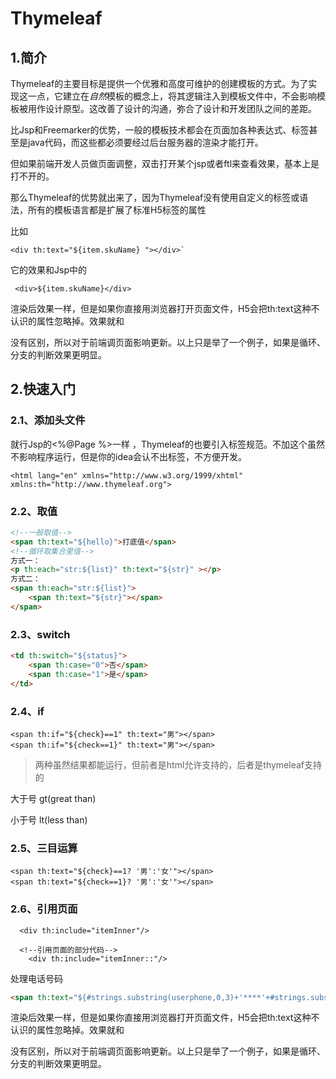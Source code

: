 # Thymeleaf

## 1.简介

Thymeleaf的主要目标是提供一个优雅和高度可维护的创建模板的方式。为了实现这一点，它建立在*自然*模板的概念上，将其逻辑注入到模板文件中，不会影响模板被用作设计原型。这改善了设计的沟通，弥合了设计和开发团队之间的差距。

比Jsp和Freemarker的优势，一般的模板技术都会在页面加各种表达式、标签甚至是java代码，而这些都必须要经过后台服务器的渲染才能打开。

但如果前端开发人员做页面调整，双击打开某个jsp或者ftl来查看效果，基本上是打不开的。

那么Thymeleaf的优势就出来了，因为Thymeleaf没有使用自定义的标签或语法，所有的模板语言都是扩展了标准H5标签的属性

比如

```
<div th:text="${item.skuName} "></div>`
```

它的效果和Jsp中的

```
 <div>${item.skuName}</div>
```

渲染后效果一样，但是如果你直接用浏览器打开页面文件，H5会把th:text这种不认识的属性忽略掉。效果就和<div></div> 没有区别，所以对于前端调页面影响更新。以上只是举了一个例子，如果是循环、分支的判断效果更明显。

## 2.快速入门

### 2.1、添加头文件

   就行Jsp的<%@Page %>一样 ，Thymeleaf的也要引入标签规范。不加这个虽然不影响程序运行，但是你的idea会认不出标签，不方便开发。

```
<html lang="en" xmlns="http://www.w3.org/1999/xhtml" xmlns:th="http://www.thymeleaf.org">
```

### 2.2、取值

```html
<!--一般取值-->
<span th:text="${hello}">打底值</span>
<!--循环取集合里值-->
方式一：
<p th:each="str:${list}" th:text="${str}" ></p>
方式二：
<span th:each="str:${list}">
    <span th:text="${str}"></span>
</span>
```

### 2.3、switch

```html
<td th:switch="${status}">
	<span th:case="0">否</span>
	<span th:case="1">是</span>
</td>
```

### 2.4、if

```
<span th:if="${check}==1" th:text="男"></span>
<span th:if="${check==1}" th:text="男"></span>
```

> 两种虽然结果都能运行，但前者是html允许支持的，后者是thymeleaf支持的

大于号 gt(great than)

小于号 lt(less than)

### 2.5、三目运算

```
<span th:text="${check}==1? '男':'女'"></span>
<span th:text="${check==1}? '男':'女'"></span>
```

### 2.6、引用页面

```
  <div th:include="itemInner"/>  
  
  <!--引用页面的部分代码-->
    <div th:include="itemInner::"/>  
```

处理电话号码

```html
<span th:text="${#strings.substring(userphone,0,3)+'****'+#strings.substring(userphone,7,11)}"></span>

```



渲染后效果一样，但是如果你直接用浏览器打开页面文件，H5会把th:text这种不认识的属性忽略掉。效果就和<div></div> 没有区别，所以对于前端调页面影响更新。以上只是举了一个例子，如果是循环、分支的判断效果更明显。	


